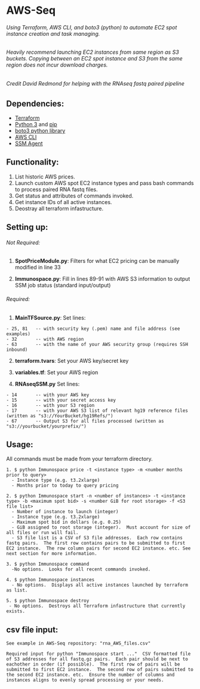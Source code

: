 # AWS-Seq
###### Using Terraform, AWS CLI, and boto3 (python) to automate EC2 spot instance creation and task managing.

###### Heavily recommend launching EC2 instances from same region as S3 buckets.  Copying between an EC2 spot instance and S3 from the same region does not incur download charges.

###### Credit David Redmond for helping with the RNAseq fastq paired pipeline 

## Dependencies:

  - [Terraform](https://www.terraform.io/intro/getting-started/install.html)
  - [Python 3](https://www.python.org/downloads/) and [pip](https://pip.pypa.io/en/stable/installing/)
  - [boto3 python library](https://boto3.amazonaws.com/v1/documentation/api/latest/guide/quickstart.html#installation)
  - [AWS CLI](https://docs.aws.amazon.com/cli/latest/userguide/installing.html)
  - [SSM Agent](https://docs.aws.amazon.com/systems-manager/latest/userguide/ssm-agent.html)


## Functionality:

  1. List historic AWS prices.
  2. Launch custom AWS spot EC2 instance types and pass bash commands to process paired RNA fastq files.
  3. Get status and attributes of commands invoked.
  4. Get instance IDs of all active instances.
  5. Deostray all terraform infastructure.

## Setting up:

  ###### Not Required: 
  
  1. **SpotPriceModule.py**: Filters for what EC2 pricing can be manually modified in line 33
  
  2. **Immunospace.py**: Fill in lines 89-91 with AWS S3 information to output SSM job status (standard input/output)
  
  ###### Required:
  
  1.  **MainTFSource.py**: Set lines:
                      
    - 25, 81   -- with security key (.pem) name and file address (see examples) 
    - 32       -- with AWS region
    - 63       -- with the name of your AWS security group (requires SSH inbound)
  
  2.  **terraform.tvars**: Set your AWS key/secret key
  
  3.  **variables.tf**: Set your AWS region
  
  4. **RNAseqSSM.py** Set lines:
                      
    - 14       -- with your AWS key
    - 15       -- with your secret access key
    - 16       -- with your S3 region
    - 17       -- with your AWS S3 list of relevant hg19 reference files (written as "s3://YourBucket/hg19Refs/")
    - 67       -- Output S3 for all files processed (written as "s3://yourbucket/yourprefix/")

## Usage:

All commands must be made from your terraform directory.

    1. $ python Immunospace price -t <instance type> -m <number months prior to query>
      - Instance type (e.g. t3.2xlarge)
      - Months prior to today to query pricing
      
    2. $ python Immunospace start -n <number of instances> -t <instance type> -b <maximum spot bid> -s <number GiB for root storage> -f <S3 file list>
      - Number of instance to launch (integer)
      - Instance type (e.g. t3.2xlarge)
      - Maximum spot bid in dollars (e.g. 0.25)
      - GiB assigned to root storage (integer).  Must account for size of all files or run will fail.
      - S3 file list is a CSV of S3 file addresses.  Each row contains fastq pairs.  The first row contains pairs to be submitted to first EC2 instance.  The row column pairs for second EC2 instance. etc. See next section for more information.
      
    3. $ python Immunospace command
      -No options.  Looks for all recent commands invoked.
    
    4. $ python Immunospace instances 
      - No options.  Displays all active instances launched by terraform as list.
    
    5. $ python Immunospace destroy
     - No options.  Destroys all Terraform infastructure that currently exists.
     
## csv file input:

    See example in AWS-Seq repository: "rna_AWS_files.csv" 
    
    Required input for python "Immunospace start ..."  CSV formatted file of S3 addresses for all fastq.gz pairs.  Each pair should be next to eachother in order (if possible).  The first row of pairs will be submitted to first EC2 instance.  The second row of pairs submitted to the second EC2 instance. etc.  Ensure the number of columns and instances aligns to evenly spread processing or your needs. 
 

